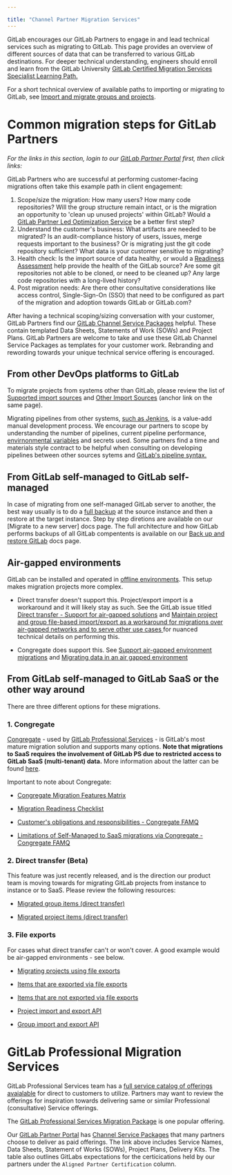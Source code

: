 ```yaml
---

title: "Channel Partner Migration Services"
---
```







<link rel="stylesheet" type="text/css" href="/stylesheets/biztech.css" />


GitLab encourages our GitLab Partners to engage in and lead technical services such as migrating to GitLab. This page provides an overview of different sources of data that can be transferred to various GitLab destinations. For deeper technical understanding, engineers should enroll and learn from the GitLab University [GitLab Certified Migration Services Specialist Learning Path.](https://university.gitlab.com/learning-paths/gitlab-certified-migration-services-specialist-learning-path)
 
For a short technical overview of available paths to importing or migrating to GitLab, see [Import and migrate groups and projects](https://docs.gitlab.com/ee/user/project/import/).
 
# Common migration steps for GitLab Partners
_For the links in this section, login to our [GitLab Partner Portal](https://partners.gitlab.com/) first, then click links:_

GitLab Partners who are successful at performing customer-facing migrations often take this example path in client engagement:
1. Scope/size the migration: How many users? How many code repositories? Will the group structure remain intact, or is the migration an opportunity to 'clean up unused projects' within GitLab? Would a [GitLab Partner Led Optimization Service](https://partners.gitlab.com/prm/English/s/assets?collectionId=55025&id=459892&renderMode=Collection) be a better first step?
1. Understand the customer's business: What artifacts are needed to be migrated? Is an audit-compliance history of users, issues, merge requests important to the business? Or is migrating just the git code repository sufficient? What data is your customer sensitive to migrating?
1. Health check: Is the import source of data healthy, or would a [Readiness Assessment](https://handbook.gitlab.com/handbook/customer-success/professional-services-engineering/engagement-mgmt/scoping-information/readiness/) help provide the health of the GitLab source? Are some git repositories not able to be cloned, or need to be cleaned up? Any large code repositories with a long-lived history?
1. Post migration needs: Are there other consultative considerations like access control, Single-Sign-On (SSO) that need to be configured as part of the migration and adoption towards GitLab or GitLab.com?
 
After having a technical scoping/sizing conversation with your customer, GitLab Partners find our [GitLab Channel Service Packages](https://partners.gitlab.com/prm/English/c/Channel_Service_Packages) helpful. These contain templated Data Sheets, Statements of Work (SOWs) and Project Plans. GitLab Partners are welcome to take and use these GitLab Channel Service Packages as templates for your customer work. Rebranding and rewording towards your unique technical service offering is encouraged.

## From other DevOps platforms to GitLab

To migrate projects from systems other than GitLab, please review the list of [Supported import sources](https://docs.gitlab.com/ee/user/project/import/#supported-import-sources) and [Other Import Sources](https://docs.gitlab.com/ee/user/project/import/#other-import-sources) (anchor link on the same page).

Migrating pipelines from other systems, [such as Jenkins](https://docs.gitlab.com/ee/ci/migration/jenkins.html), is a value-add manual development process. We encourage our partners to scope by understanding the number of pipelines, current pipeline performance, [envirnonmental variables](https://docs.gitlab.com/ee/ci/variables/) and secrets used. Some partners find a time and materials style contract to be helpful when consulting on developing pipelines between other sources sytems and [GitLab's pipeline syntax.](https://docs.gitlab.com/ee/ci/)

## From GitLab self-managed to GitLab self-managed

In case of migrating from one self-managed GitLab server to another, the best way usually is to do a [full backup](https://docs.gitlab.com/ee/administration/backup_restore/#migrate-to-a-new-server) at the source instance and then a restore at the target instance. Step by step diretions are available on our [Migrate to a new server] docs page. The full architecture and how GitLab performs backups of all GitLab compentents is available on our [Back up and restore GitLab](https://docs.gitlab.com/charts/architecture/backup-restore.html) docs page.


## Air-gapped environments

GitLab can be installed and operated in [offline environments](https://docs.gitlab.com/ee/user/application_security/offline_deployments/). This setup makes migration projects more complex.

- Direct transfer doesn't support this. Project/export import is a workaround and it will likely stay as such. See the GitLab issue titled [Direct transfer - Support for air-gapped solutions](https://gitlab.com/groups/gitlab-org/-/epics/8985) and [Maintain project and group file-based import/export as a workaround for migrations over air-gapped networks and to serve other use cases
](https://gitlab.com/gitlab-org/gitlab/-/issues/363406) for nuanced technical details on performing this. 

- Congregate does support this. See [Support air-gapped environment migrations](https://gitlab.com/groups/gitlab-org/professional-services-automation/tools/migration/-/epics/116) and [Migrating data in an air gapped environment](https://gitlab.com/gitlab-org/professional-services-automation/tools/migration/congregate/-/blob/master/runbooks/airgapped-migration-usage.md) 


## From GitLab self-managed to GitLab SaaS or the other way around

There are three different options for these migrations.

### 1. Congregate

[Congregate](https://gitlab-org.gitlab.io/professional-services-automation/tools/migration/congregate/) - used by [GitLab Professional Services](https://about.gitlab.com/services/) - is GitLab's most mature migration solution and supports many options. **Note that migrations to SaaS requires the involvement of GitLab PS due to restricted access to GitLab SaaS (multi-tenant) data.** More information about the latter can be found [here](/handbook/customer-success/professional-services-engineering/engagement-mgmt/scoping-information/migrations/SM-to-SaaS/#faq).

Important to note about Congregate:

- [Congregate Migration Features Matrix](https://gitlab.com/gitlab-org/professional-services-automation/tools/migration/congregate/-/blob/master/customer/gitlab-migration-features-matrix.md)

- [Migration Readiness Checklist](https://gitlab.com/gitlab-org/professional-services-automation/tools/migration/congregate/-/blob/master/customer/migration-readiness-checklist.md)

- [Customer's obligations and responsibilities - Congregate FAMQ](https://gitlab.com/gitlab-org/professional-services-automation/tools/migration/congregate/-/blob/master/customer/famq.md#what-are-a-customers-obligations-and-responsibilities-prior-during-and-after-a-migration)

- [Limitations of Self-Managed to SaaS migrations via Congregate - Congregate FAMQ](https://gitlab.com/gitlab-org/professional-services-automation/tools/migration/congregate/-/blob/master/customer/famq.md#what-level-of-instance-access-and-permission-are-needed-for-migrating)

### 2. Direct transfer (Beta)

This feature was just recently released, and is the direction our product team is moving towards for migrating GitLab projects from instance to instance or to SaaS. Please review the following resources:

- [Migrated group items (direct transfer)](https://docs.gitlab.com/ee/user/group/import/index.html#migrated-group-items)

- [Migrated project items (direct transfer)](https://docs.gitlab.com/ee/user/group/import/index.html#migrated-project-items-beta)

### 3. File exports

For cases what direct transfer can't or won't cover. A good example would be air-gapped environments - see below.

- [Migrating projects using file exports](https://docs.gitlab.com/ee/user/project/settings/import_export.html)

- [Items that are exported via file exports](https://docs.gitlab.com/ee/user/project/settings/import_export.html#items-that-are-exported)

- [Items that are not exported via file exports](https://docs.gitlab.com/ee/user/project/settings/import_export.html#items-that-are-not-exported)

- [Project import and export API](https://docs.gitlab.com/ee/api/project_import_export.html)

- [Group import and export API](https://docs.gitlab.com/ee/api/group_import_export.html)



# GitLab Professional Migration Services

GitLab Professional Services team has a [full service catalog of offerings avaialable](https://about.gitlab.com/services/catalog/) for direct to customers to utilize. Partners may want to review the offerings for inspiration towards delivering same or similar Professional (consultative) Service offerings.

The [GitLab Professional Services Migration Package](https://drive.google.com/file/d/1SK4iEg3XKx2nBWNo7xDlBbjLfOe1cFhB/view) is one popular offering.

Our [GitLab Partner Portal](https://partners.gitlab.com/English/) has [Channel Service Packages](https://partners.gitlab.com/prm/English/c/Channel_Service_Packages) that many partners choose to deliver as paid offerings. The link above includes Service Names, Data Sheets, Statement of Works (SOWs), Project Plans, Delivery Kits. The table also outlines GitLabs expectations for the certicications held by our partners under the `Aligned Partner Certification` column.





